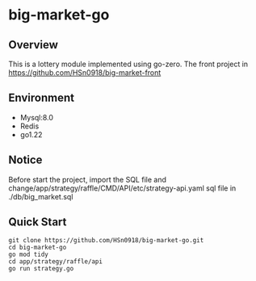 # big-market-go

## Overview

This is a lottery module implemented using go-zero. The front project in https://github.com/HSn0918/big-market-front

## Environment
- Mysql:8.0
- Redis
- go1.22
  
## Notice
Before start the project, import the SQL file and change/app/strategy/raffle/CMD/API/etc/strategy-api.yaml
sql file in ./db/big_market.sql
## Quick Start
```shell
git clone https://github.com/HSn0918/big-market-go.git
cd big-market-go
go mod tidy
cd app/strategy/raffle/api
go run strategy.go
```

